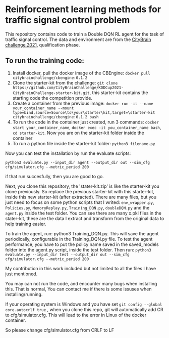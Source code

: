 # Reinforcement learning methods for traffic signal control problem

This repository contains code to train a Double DQN RL agent for the task of traffic signal control. The data and environment are from the 
[CityBrain challenge 2021](https://kddcup2021-citybrainchallenge.readthedocs.io/en/final-phase/try-it-yourself.html), qualification phase.

## To run the training code:
1. Install docker, pull the docker image of the CBEngine: `docker pull citybrainchallenge/cbengine:0.1.2`
2. Clone the starter-kit from the challenge: `git clone https://github.com/CityBrainChallenge/KDDCup2021-CityBrainChallenge-starter-kit.git`, this starter-kit contains the starting code the competition provide.
3. Create a container from the previous image: `docker run -it --name your_container_name --mount type=bind,source=Source\to\your\starter\kit,target=\starter-kit citybrainchallenge/cbengine:0.1.2 bash`
4. To run the code in the container just created, run 3 commands: `docker start your_container_name`, `docker exec -it you_container_name bash`, `cd starter-kit`. Now you are on the starter-kit folder inside the container
5. To run a python file inside the starter-kit folder: `python3 filename.py`

Now you can test the installation by run the evaluate scripts:

`python3 evaluate.py --input_dir agent --output_dir out --sim_cfg cfg/simulator.cfg --metric_period 200`

if that run succesfully, then you are good to go.

Next, you clone this repository, the 'stater-kit.zip' is like the starter-kit you clone previously. So replace the previous starter-kit with this starter-kit, inside this new starter-kit (after extracted). There are many files, but you just need to focus on some python scripts that I writed: `env_wrapper.py`, `Policies.py`, `MemoryReplay.py`, `Training_DQN.py`, `doubleDQN.py` and the `agent.py` inside the test folder. You can see there are many x.pkl files in the stater-kit, these are the data I extract and transform from the original data to help training easier.

To train the agent, run: python3 Training_DQN.py. This will save the agent periodically, configurable in the Training_DQN.py file.
To test the agent performance, you have to put the policy name saved in the saved_models folder into the agent.py script, inside the test folder. Then run: `python3 evaluate.py --input_dir test --output_dir out --sim_cfg cfg/simulator.cfg --metric_period 200`

My contribution in this work included but not limited to all the files I have just mentioned.

You may can not run the code, and encounter many bugs when installing this. That is normal, You can contact me if there is some issuses when installing/running.

If your operating system is Windows and you have set `git config --global core.autocrlf true` , when you clone this repo, git will automatically add CR to cfg/simulator.cfg. This will lead to the error in Linux of the docker container.

So please change cfg/simulator.cfg from CRLF to LF
